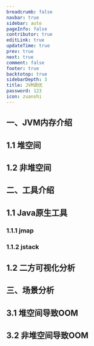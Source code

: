 ```yaml
---
breadcrumb: false
navbar: true
sidebar: auto
pageInfo: false
contributor: true
editLink: true
updateTime: true
prev: true
next: true
comment: false
footer: true
backtotop: true
sidebarDepth: 3
title: JVM调优
password: 123
icon: zuanshi
---
```


## 一、JVM内存介绍

## 1.1 堆空间

## 1.2 非堆空间

## 二、工具介绍

## 1.1 Java原生工具

### 1.1.1 jmap

### 1.1.2 jstack

## 1.2 二方可视化分析

## 三、场景分析

## 3.1 堆空间导致OOM

## 3.2 非堆空间导致OOM

